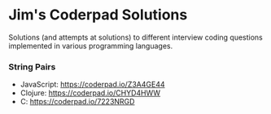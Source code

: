 # Jim's Coderpad Solutions

Solutions (and attempts at solutions) to different interview coding questions implemented in various programming languages.


### String Pairs

- JavaScript: https://coderpad.io/Z3A4GE44 
- Clojure: https://coderpad.io/CHYD4HWW
- C: https://coderpad.io/7223NRGD


